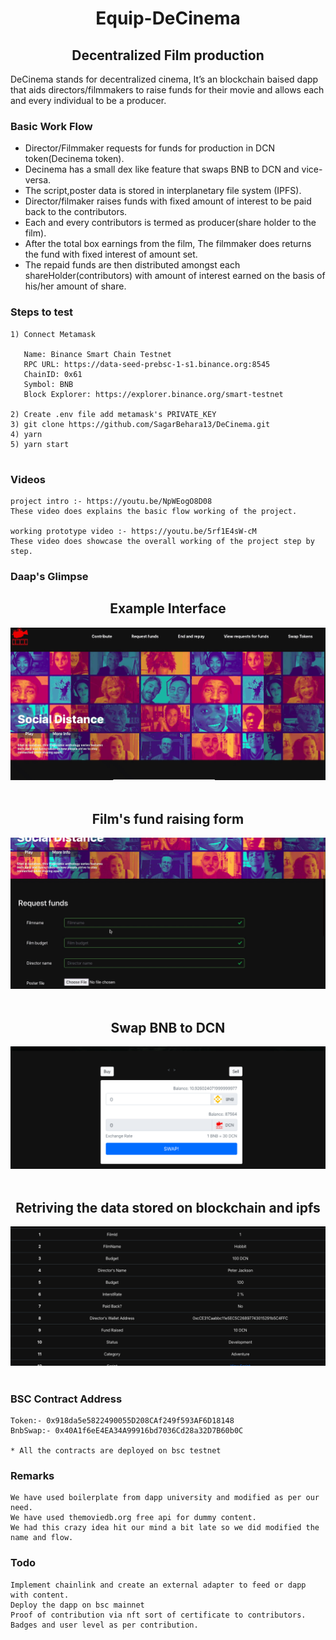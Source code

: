 <h1 align="center">Equip-DeCinema</h1>
<h2 align="center">Decentralized Film production</h2>
DeCinema stands for decentralized cinema, It’s an blockchain baised dapp that aids directors/filmmakers to raise funds for their movie and allows each and every individual to be a producer. 

### Basic Work Flow
* Director/Filmmaker requests for funds for production in DCN token(Decinema token).
* Decinema has a small dex like feature that swaps BNB to DCN and vice-versa.
* The script,poster data is stored in interplanetary file system (IPFS).
* Director/filmaker raises funds with fixed amount of interest to be paid back to the contributors.
* Each and every contributors is termed as producer(share holder to the film).
* After the total box earnings from the film, The filmmaker does returns the fund with fixed interest of amount set.
* The repaid funds are then distributed amongst each shareHolder(contributors) with amount of interest earned on the basis of his/her amount
 of share.

### Steps to test
```
1) Connect Metamask
  
   Name: Binance Smart Chain Testnet
   RPC URL: https://data-seed-prebsc-1-s1.binance.org:8545
   ChainID: 0x61
   Symbol: BNB
   Block Explorer: https://explorer.binance.org/smart-testnet

2) Create .env file add metamask's PRIVATE_KEY
3) git clone https://github.com/SagarBehara13/DeCinema.git
4) yarn
5) yarn start
  
```

### Videos
```
project intro :- https://youtu.be/NpWEogO8D08
These video does explains the basic flow working of the project.

working prototype video :- https://youtu.be/5rf1E4sW-cM
These video does showcase the overall working of the project step by step.
```

### Daap's Glimpse
<h2 align="center"> Example Interface </h2>
<img src="https://github.com/SagarBehara13/DeCinema/blob/master/src/images/Screen%20Shot%202020-12-18%20at%203.03.50%20AM.png"><br></br>

<h2 align="center"> Film's fund raising form </h2>
<img src="https://github.com/SagarBehara13/DeCinema/blob/master/src/images/Screen%20Shot%202020-12-18%20at%203.04.05%20AM.png"><br></br>

<h2 align="center"> Swap BNB to DCN </h2>
<img src="https://github.com/SagarBehara13/DeCinema/blob/master/src/images/Screen%20Shot%202020-12-18%20at%203.04.48%20AM.png"><br></br>

<h2 align="center"> Retriving the data stored on blockchain and ipfs </h2>
<img src="https://github.com/SagarBehara13/DeCinema/blob/master/src/images/Screen%20Shot%202020-12-18%20at%203.05.29%20AM.png"><br></br>

### BSC Contract Address
```
Token:- 0x918da5e5822490055D208CAf249f593AF6D18148
BnbSwap:- 0x40A1f6eE4EA34A99916bd7036Cd28a32D7B60b0C

* All the contracts are deployed on bsc testnet
```

### Remarks
```
We have used boilerplate from dapp university and modified as per our need.
We have used themoviedb.org free api for dummy content.
We had this crazy idea hit our mind a bit late so we did modified the name and flow.
```
### Todo
```
Implement chainlink and create an external adapter to feed or dapp with content.
Deploy the dapp on bsc mainnet
Proof of contribution via nft sort of certificate to contributors.
Badges and user level as per contribution.
```
